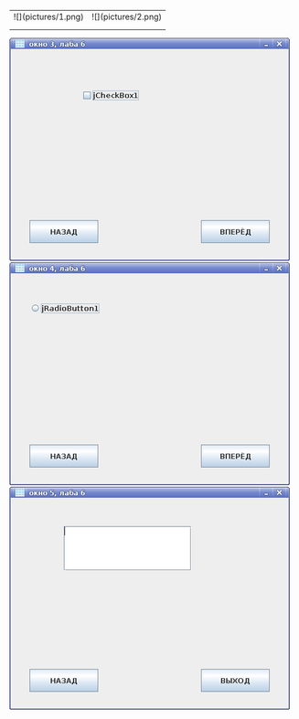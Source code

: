 <table>
<tr>
<td>![](pictures/1.png)</td><td>![](pictures/2.png)</td>
</tr>
<tr>
<td></td><td></td>
</tr>
<tr>
<td></td><td></td>
</tr>
</table>

![](pictures/3.png)![](pictures/4.png)![](pictures/5.png)

